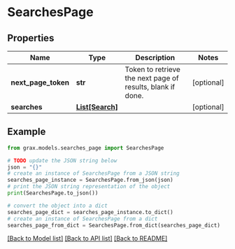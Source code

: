 # SearchesPage


## Properties

Name | Type | Description | Notes
------------ | ------------- | ------------- | -------------
**next_page_token** | **str** | Token to retrieve the next page of results, blank if done. | [optional] 
**searches** | [**List[Search]**](Search.md) |  | [optional] 

## Example

```python
from grax.models.searches_page import SearchesPage

# TODO update the JSON string below
json = "{}"
# create an instance of SearchesPage from a JSON string
searches_page_instance = SearchesPage.from_json(json)
# print the JSON string representation of the object
print(SearchesPage.to_json())

# convert the object into a dict
searches_page_dict = searches_page_instance.to_dict()
# create an instance of SearchesPage from a dict
searches_page_from_dict = SearchesPage.from_dict(searches_page_dict)
```
[[Back to Model list]](../README.md#documentation-for-models) [[Back to API list]](../README.md#documentation-for-api-endpoints) [[Back to README]](../README.md)


